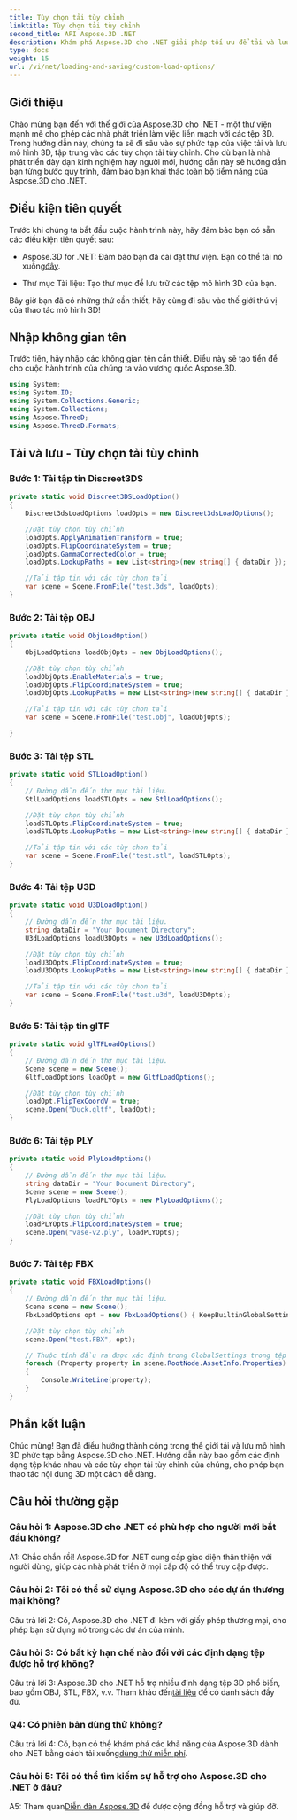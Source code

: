 ```yaml
---
title: Tùy chọn tải tùy chỉnh
linktitle: Tùy chọn tải tùy chỉnh
second_title: API Aspose.3D .NET
description: Khám phá Aspose.3D cho .NET giải pháp tối ưu để tải và lưu mô hình 3D liền mạch.
type: docs
weight: 15
url: /vi/net/loading-and-saving/custom-load-options/
---
```

## Giới thiệu

Chào mừng bạn đến với thế giới của Aspose.3D cho .NET - một thư viện mạnh mẽ cho phép các nhà phát triển làm việc liền mạch với các tệp 3D. Trong hướng dẫn này, chúng ta sẽ đi sâu vào sự phức tạp của việc tải và lưu mô hình 3D, tập trung vào các tùy chọn tải tùy chỉnh. Cho dù bạn là nhà phát triển dày dạn kinh nghiệm hay người mới, hướng dẫn này sẽ hướng dẫn bạn từng bước quy trình, đảm bảo bạn khai thác toàn bộ tiềm năng của Aspose.3D cho .NET.

## Điều kiện tiên quyết

Trước khi chúng ta bắt đầu cuộc hành trình này, hãy đảm bảo bạn có sẵn các điều kiện tiên quyết sau:

-  Aspose.3D for .NET: Đảm bảo bạn đã cài đặt thư viện. Bạn có thể tải nó xuống[đây](https://releases.aspose.com/3d/net/).

- Thư mục Tài liệu: Tạo thư mục để lưu trữ các tệp mô hình 3D của bạn.

Bây giờ bạn đã có những thứ cần thiết, hãy cùng đi sâu vào thế giới thú vị của thao tác mô hình 3D!

## Nhập không gian tên

Trước tiên, hãy nhập các không gian tên cần thiết. Điều này sẽ tạo tiền đề cho cuộc hành trình của chúng ta vào vương quốc Aspose.3D.

```csharp
using System;
using System.IO;
using System.Collections.Generic;
using System.Collections;
using Aspose.ThreeD;
using Aspose.ThreeD.Formats;
```

## Tải và lưu - Tùy chọn tải tùy chỉnh

### Bước 1: Tải tập tin Discreet3DS

```csharp
private static void Discreet3DSLoadOption()
{
    Discreet3dsLoadOptions loadOpts = new Discreet3dsLoadOptions();

    //Đặt tùy chọn tùy chỉnh
    loadOpts.ApplyAnimationTransform = true;
    loadOpts.FlipCoordinateSystem = true;
    loadOpts.GammaCorrectedColor = true;
    loadOpts.LookupPaths = new List<string>(new string[] { dataDir });

    //Tải tập tin với các tùy chọn tải
    var scene = Scene.FromFile("test.3ds", loadOpts);
}
```

### Bước 2: Tải tệp OBJ

```csharp
private static void ObjLoadOption()
{
    ObjLoadOptions loadObjOpts = new ObjLoadOptions();

    //Đặt tùy chọn tùy chỉnh
    loadObjOpts.EnableMaterials = true;
    loadObjOpts.FlipCoordinateSystem = true;
    loadObjOpts.LookupPaths = new List<string>(new string[] { dataDir });

    //Tải tập tin với các tùy chọn tải
    var scene = Scene.FromFile("test.obj", loadObjOpts);

}
```

### Bước 3: Tải tệp STL

```csharp
private static void STLLoadOption()
{
    // Đường dẫn đến thư mục tài liệu.
    StlLoadOptions loadSTLOpts = new StlLoadOptions();

    //Đặt tùy chọn tùy chỉnh
    loadSTLOpts.FlipCoordinateSystem = true;
    loadSTLOpts.LookupPaths = new List<string>(new string[] { dataDir });

    //Tải tập tin với các tùy chọn tải
    var scene = Scene.FromFile("test.stl", loadSTLOpts);
}
```

### Bước 4: Tải tệp U3D

```csharp
private static void U3DLoadOption()
{
    // Đường dẫn đến thư mục tài liệu.
    string dataDir = "Your Document Directory";
    U3dLoadOptions loadU3DOpts = new U3dLoadOptions();

    //Đặt tùy chọn tùy chỉnh
    loadU3DOpts.FlipCoordinateSystem = true;
    loadU3DOpts.LookupPaths = new List<string>(new string[] { dataDir });

    //Tải tập tin với các tùy chọn tải
    var scene = Scene.FromFile("test.u3d", loadU3DOpts);
}
```

### Bước 5: Tải tập tin glTF

```csharp
private static void glTFLoadOptions()
{
    // Đường dẫn đến thư mục tài liệu.
    Scene scene = new Scene();
    GltfLoadOptions loadOpt = new GltfLoadOptions();

    //Đặt tùy chọn tùy chỉnh
    loadOpt.FlipTexCoordV = true;
    scene.Open("Duck.gltf", loadOpt);
}
```

### Bước 6: Tải tệp PLY

```csharp
private static void PlyLoadOptions()
{
    // Đường dẫn đến thư mục tài liệu.
    string dataDir = "Your Document Directory";
    Scene scene = new Scene();
    PlyLoadOptions loadPLYOpts = new PlyLoadOptions();

    //Đặt tùy chọn tùy chỉnh
    loadPLYOpts.FlipCoordinateSystem = true;
    scene.Open("vase-v2.ply", loadPLYOpts);
}
```

### Bước 7: Tải tệp FBX

```csharp
private static void FBXLoadOptions()
{
    // Đường dẫn đến thư mục tài liệu.
    Scene scene = new Scene();
    FbxLoadOptions opt = new FbxLoadOptions() { KeepBuiltinGlobalSettings = true };

    //Đặt tùy chọn tùy chỉnh
    scene.Open("test.FBX", opt);

    // Thuộc tính đầu ra được xác định trong GlobalSettings trong tệp FBX
    foreach (Property property in scene.RootNode.AssetInfo.Properties)
    {
        Console.WriteLine(property);
    }
}
```

## Phần kết luận

Chúc mừng! Bạn đã điều hướng thành công trong thế giới tải và lưu mô hình 3D phức tạp bằng Aspose.3D cho .NET. Hướng dẫn này bao gồm các định dạng tệp khác nhau và các tùy chọn tải tùy chỉnh của chúng, cho phép bạn thao tác nội dung 3D một cách dễ dàng.

## Câu hỏi thường gặp

### Câu hỏi 1: Aspose.3D cho .NET có phù hợp cho người mới bắt đầu không?

A1: Chắc chắn rồi! Aspose.3D for .NET cung cấp giao diện thân thiện với người dùng, giúp các nhà phát triển ở mọi cấp độ có thể truy cập được.

### Câu hỏi 2: Tôi có thể sử dụng Aspose.3D cho các dự án thương mại không?

Câu trả lời 2: Có, Aspose.3D cho .NET đi kèm với giấy phép thương mại, cho phép bạn sử dụng nó trong các dự án của mình.

### Câu hỏi 3: Có bất kỳ hạn chế nào đối với các định dạng tệp được hỗ trợ không?

 Câu trả lời 3: Aspose.3D cho .NET hỗ trợ nhiều định dạng tệp 3D phổ biến, bao gồm OBJ, STL, FBX, v.v. Tham khảo đến[tài liệu](https://reference.aspose.com/3d/net/) để có danh sách đầy đủ.

### Q4: Có phiên bản dùng thử không?

Câu trả lời 4: Có, bạn có thể khám phá các khả năng của Aspose.3D dành cho .NET bằng cách tải xuống[dùng thử miễn phí](https://releases.aspose.com/).

### Câu hỏi 5: Tôi có thể tìm kiếm sự hỗ trợ cho Aspose.3D cho .NET ở đâu?

 A5: Tham quan[Diễn đàn Aspose.3D](https://forum.aspose.com/c/3d/18) để được cộng đồng hỗ trợ và giúp đỡ.